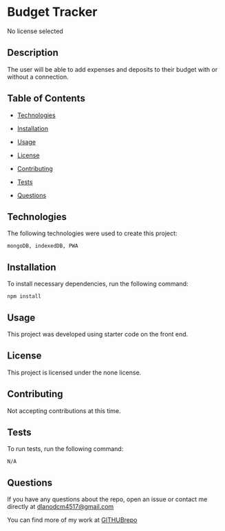 # Budget Tracker
No license selected

## Description

The user will be able to add expenses and deposits to their budget with or without a connection.

## Table of Contents

* [Technologies](#technologies)

* [Installation](#installation)

* [Usage](#usage)

* [License](#license)

* [Contributing](#contributing)

* [Tests](#tests)

* [Questions](#questions)


## Technologies

The following technologies were used to create this project:

```
mongoDB, indexedDB, PWA
```

## Installation

To install necessary dependencies, run the following command:

```
npm install
```

## Usage

This project was developed using starter code on the front end.

## License

This project is licensed under the none license.

## Contributing

Not accepting contributions at this time.

## Tests

To run tests, run the following command:

```
N/A
```

## Questions

If you have any questions about the repo, open an issue or contact me directly at dlanodcm4517@gmail.com

You can find more of my work at [GITHUBrepo](https://github.com/lisamcgautier)